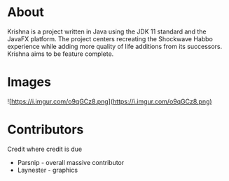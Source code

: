 # About

Krishna is a project written in Java using the JDK 11 standard and the JavaFX platform. The project centers recreating the Shockwave Habbo experience while adding more quality of life additions from its successors. Krishna aims to be feature complete. 

# Images

![https://i.imgur.com/o9qGCz8.png](https://i.imgur.com/o9qGCz8.png)

# Contributors

Credit where credit is due

* Parsnip - overall massive contributor
* Laynester - graphics